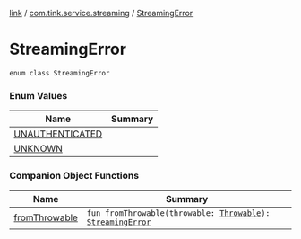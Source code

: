 [link](../../index.md) / [com.tink.service.streaming](../index.md) / [StreamingError](./index.md)

# StreamingError

`enum class StreamingError`

### Enum Values

| Name | Summary |
|---|---|
| [UNAUTHENTICATED](-u-n-a-u-t-h-e-n-t-i-c-a-t-e-d.md) |  |
| [UNKNOWN](-u-n-k-n-o-w-n.md) |  |

### Companion Object Functions

| Name | Summary |
|---|---|
| [fromThrowable](from-throwable.md) | `fun fromThrowable(throwable: `[`Throwable`](https://kotlinlang.org/api/latest/jvm/stdlib/kotlin/-throwable/index.html)`): `[`StreamingError`](./index.md) |
